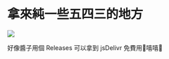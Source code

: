 # 拿來純一些五四三的地方

[![](https://data.jsdelivr.com/v1/package/gh/ncchen99/web-app-assets/badge)](https://www.jsdelivr.com/package/gh/ncchen99/web-app-assets)

好像醬子用個 Releases 可以拿到 jsDelivr 免費用🦄嘻嘻🐻

